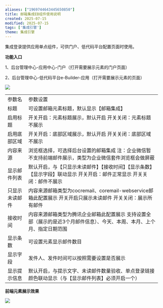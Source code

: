 ```yaml
---
aliases: ["1969744643445650850"]
title: 邮箱集成EB组件使用说明
created: 2025-07-15
modified: 2025-07-15
tags: ['集成引擎']
theme: 集成引擎
---
```


集成登录提供应用单点组件，可供门户、低代码平台配置页面时使用。

**功能入口**

1、后台管理中心-应用中心-门户（打开需要展示元素的门户页面）

2、后台管理中心-低代码平台e-Builder-应用（打开需要展示元素的页面）

![](7545ee09f63ed6fff3385f6c5d156b4e.jpg)

|  |  |
| --- | --- |
| 参数名 | 参数设置 |
| 标题 | 可设置邮箱元素标题，默认显示【邮箱集成】 |
| 启用标题 | 开关开启：元素标题展示，默认开启  开关关闭：元素标题不展示 |
| 启用底部区域 | 开关开启：底部区域展示，默认开启  开关关闭：底部区域不展示 |
| 内容来源 | 浏览框选择，可选择后台设置的邮箱集成  注：企业微信暂不支持前端邮件展示，类型为企业微信套件浏览框会做屏蔽 |
| 显示邮件列表 | 默认开启，与【只显示未读邮件】【接收时间】【显示条数】【显示字段】联动显示  开关开启：邮件正常显示  开关关闭：邮件不展示 |
| 只显示未读邮件 | 内容来源邮箱类型为cocremail、coremail-webservice邮箱此配置展示  开关开启只展示未读邮件  开关关闭：展示所有邮件 |
| 接收时间 | 内容来源邮箱类型为腾讯企业邮箱此配置展示  支持设置全部（展示的是近3个月邮件信息）、今天、本周、本月、上个月、指定日期范围 |
| 显示条数 | 可设置元素显示邮件数目 |
| 显示字段 | 发件人、发件时间可以按照需要设置是否展示 |
| 显示提示信息 | 默认开启，与提示文字、未读邮件数量验收、单点登录链接颜色联动显示（与【显示邮件列表】必须开启一个） |

**前端元素展示效果**

![](91995d10362610984cbd9339e0e32e70.jpg)